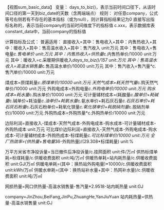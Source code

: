 【视图sum_basic_data】
变量：
days_to_biz()，表示当前时间口径下，从该时间口径的第一天到biz_date的天数（含两端端点）
规则：
对任意company，公式等号右侧若有不存在的基本指标（或为null），则计算指标结果记为0
直接写出指标名称的，表示当前company的当前时间维度下的指标值
c.xxx，表示数据库表constant_data中，当前company的指标值

计算指标及公式：
普遍适用：
直接收入=其中：售电收入+其中：内售热收入+其中：暖收入+其中：售高温水收入+其中：售汽收入          unit:万元
其中：售电收入=售电量*c.售电单价          unit:万元
其中：内售热收入=供热量*c.内售热单价/10000          unit:万元
其中：暖收入=c.采暖期供暖收入*days_to_biz()/157          unit:万元
其中：售高温水收入=高温水销售量*c.售高温水单价/10000          unit:万元
其中：售汽收入=售汽量*c.售汽单价/10000          unit:万元

煤成本=原煤耗量*c.原煤单价/10000          unit:万元
天然气成本=耗天然气量*c.购天然气单价/10000          unit:万元
外购电成本=外购电量*c.外购电单价/10000          unit:万元
购水成本=耗水量*c.购水单价/10000          unit:万元
可计量辅材成本=(耗酸量*c.酸单价+耗碱量*c.碱单价+耗油量*c.油单价+耗氨水量*c.氨水单价+耗石灰石量*c.石灰石单价+耗石灰石粉量*c.石灰石粉单价+耗氧化镁量*c.氧化镁单价+耗脱硝剂量*c.脱硝剂单价)/10000          unit:万元
外购热成本=外购热量*c.外购热单价/10000          unit:万元


边际利润=直接收入-煤成本-天然气成本-外购电成本-购水成本-可计量辅材成本-外购热成本          unit:万元
可比煤价边际利润=直接收入-天然气成本-外购电成本-购水成本-可计量辅材成本-外购热成本-标煤耗量*c.可比标煤单价/10000          unit:万元
全厂热效率=(供热量+售电量*36-外购热量)/(29.308*标煤耗量)          unit:%

万平方米省市净投诉量=当日撤件后净投诉量/c.挂网面积          unit:件/万㎡
供热标煤单耗=标煤耗量/c.供暖收费面积          unit:吨/万㎡
供暖热单耗=站内耗热量/c.供暖收费面积           unit:GJ/万㎡
供暖电单耗=(其中：换热站外购电量)*10000/c.供暖收费面积           unit:kWh/万㎡
供暖水单耗=(其中：换热站补水量+其中：热网补水量)/c.供暖收费面积           unit:吨/万㎡

网损热量=网口供热量-高温水销售量-售汽量*2.9518-站内耗热量           unit:GJ

company=JinZhou,BeiFang,JinPu,ZhuangHe,YanJiuYuan
站内耗热量=供热量-高温水销售量           unit:GJ